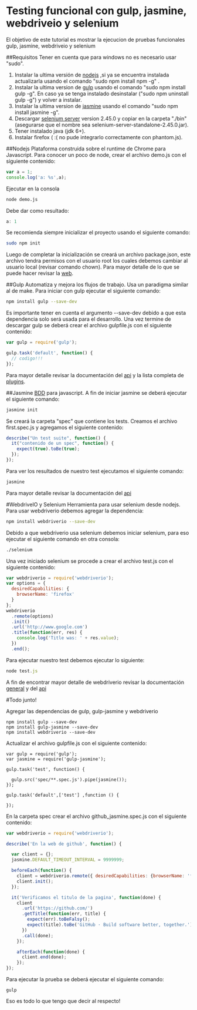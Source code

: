 Testing funcional con gulp, jasmine, webdriveio y selenium
==========================================================

El objetivo de este tutorial es mostrar la ejecucion de pruebas funcionales gulp, jasmine, webdriveio y selenium

##Requisitos
Tener en cuenta que para windows no es necesario usar "sudo".

  1. Instalar la ultima versión de [nodejs](https://nodejs.org) ,si ya se encuentra instalada actualizarla usando el comando "sudo npm install npm -g" .
  2. Instalar la ultima version de [gulp](http://gulpjs.com) usando el comando "sudo npm install gulp -g". En caso ya se tenga instalado desinstalar ("sudo npm uninstall gulp -g") y volver a instalar.
  3. Instalar la ultima version de [jasmine](http://jasmine.github.io) usando el comando "sudo npm install jasmine -g".
  4. Descargar [selenium server](http://www.seleniumhq.org) version 2.45.0 y copiar en la carpeta "./bin" (asegurarse que el nombre sea selenium-server-standalone-2.45.0.jar).
  5. Tener instalado java (jdk 6+).
  6. Instalar firefox ( :( no pude integrarlo correctamente con phantom.js).

##Nodejs
Plataforma construida sobre el runtime de Chrome para Javascript.
Para conocer un poco de node, crear el archivo demo.js con el siguiente contenido:
```js
var a = 1;
console.log('a: %s',a);
```
Ejecutar en la consola
```sh
node demo.js
```
Debe dar como resultado:
```js
a: 1
```
Se recomienda siempre inicializar el proyecto usando el siguiente comando:
```sh
sudo npm init
```
Luego de completar la inicialización se creará un archivo package.json, este archivo tendra permisos con el usuario root los cuales debemos cambiar al usuario local (revisar comando chown).
Para mayor detalle de lo que se puede hacer revisar la [web](https://nodejs.org/api).

##Gulp
Automatiza y mejora los flujos de trabajo. Usa un paradigma similar al de make.
Para iniciar con gulp ejecutar el siguiente comando:
```sh
npm install gulp --save-dev
```
Es importante tener en cuenta el argumento --save-dev debido a que esta dependencia solo será usada para el desarrollo.
Una vez termine de descargar gulp se deberá crear el archivo gulpfile.js con el siguiente contenido:
```js
var gulp = require('gulp');

gulp.task('default', function() {
  // codigo!!!
});
```
Para mayor detalle revisar la documentación del [api](https://github.com/gulpjs/gulp/blob/master/docs/API.md) y la lista completa de [plugins](http://gulpjs.com/plugins).

##Jasmine
[BDD](http://en.wikipedia.org/wiki/Behavior-driven_development) para javascript.
A fin de iniciar jasmine se deberá ejecutar el siguiente comando:
```sh
jasmine init
```
Se creará la carpeta "spec" que contiene los tests.
Creamos el archivo first.spec.js y agregamos el siguiente contenido:
```js
describe("Un test suite", function() {
  it("contenido de un spec", function() {
    expect(true).toBe(true);
  });
});
```
Para ver los resultados de nuestro test ejecutamos el siguiente comando:
```sh
jasmine
```

Para mayor detalle revisar la documentación del [api](http://jasmine.github.io/2.3/introduction.html)

#WebdriveIO y Selenium
Herramienta para usar selenium desde nodejs.
Para usar webdriverio debemos agregar la dependencia:
```sh
npm install webdriverio --save-dev
```
Debido a que webdriverio usa selenium debemos iniciar selenium, para eso ejecutar el siguiente comando en otra consola:
```sh
./selenium
```
Una vez iniciado selenium se procede a crear el archivo test.js con el siguiente contenido:
```js
var webdriverio = require('webdriverio');
var options = {
  desiredCapabilities: {
    browserName: 'firefox'
  }
};
webdriverio
  .remote(options)
  .init()
  .url('http://www.google.com')
  .title(function(err, res) {
    console.log('Title was: ' + res.value);
  })
  .end();
```
Para ejecutar nuestro test debemos ejecutar lo siguiente:
```js
node test.js
```
A fin de encontrar mayor detalle de webdriverio revisar la documentación [general](http://webdriver.io/guide.html) y del [api](http://webdriver.io/api.html)

#Todo junto!

Agregar las dependencias de gulp, gulp-jasmine y webdriverio
```
npm install gulp --save-dev
npm install gulp-jasmine --save-dev
npm install webdriverio --save-dev
```
Actualizar el archivo gulpfile.js con el siguiente contenido:
```
var gulp = require('gulp');
var jasmine = require('gulp-jasmine');

gulp.task('test', function() {
  
  gulp.src('spec/**.spec.js').pipe(jasmine());
});

gulp.task('default',['test'] ,function () {
  
});
```
En la carpeta spec crear el archivo github_jasmine.spec.js con el siguiente contenido:
```js
var webdriverio = require('webdriverio');

describe('En la web de github', function() {

  var client = {};
  jasmine.DEFAULT_TIMEOUT_INTERVAL = 9999999;

  beforeEach(function() {
    client = webdriverio.remote({ desiredCapabilities: {browserName: 'firefox'} });
    client.init();
  });

  it('Verificamos el titulo de la pagina', function(done) {
    client
      .url('https://github.com/')
      .getTitle(function(err, title) {
        expect(err).toBeFalsy();
        expect(title).toBe('GitHub · Build software better, together.');
      })
      .call(done);
    });

    afterEach(function(done) {
      client.end(done);
    });
});
```
Para ejecutar la prueba se deberá ejecutar el siguiente comando:
```
gulp
```

Eso es todo lo que tengo que decir al respecto!